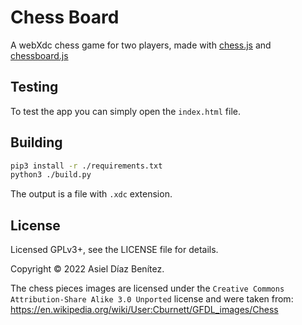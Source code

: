 # Chess Board

A webXdc chess game for two players, made with [chess.js](https://github.com/jhlywa/chess.js) and [chessboard.js](chessboardjs.com)

## Testing

To test the app you can simply open the `index.html` file.

## Building

```sh
pip3 install -r ./requirements.txt
python3 ./build.py
```

The output is a file with `.xdc` extension.

## License

Licensed GPLv3+, see the LICENSE file for details.

Copyright © 2022  Asiel Díaz Benítez.

The chess pieces images are licensed under the `Creative Commons Attribution-Share Alike 3.0 Unported` license and were taken from:
https://en.wikipedia.org/wiki/User:Cburnett/GFDL_images/Chess
